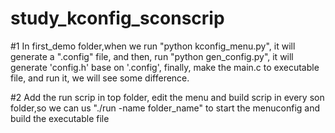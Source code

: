 # study_kconfig_sconscrip

#1 In first_demo folder,when we run "python kconfig_menu.py", it will generate a ".config" file, and then, run "python gen_config.py", it will generate 'config.h' base on '.config', finally, make the main.c to executable file, and run it, we will see some difference.

#2 Add the run scrip in top folder, edit the menu and build scrip in every son folder,so we can us "./run -name folder_name" to start the menuconfig and build the executable file

